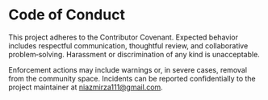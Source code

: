 # Code of Conduct

This project adheres to the Contributor Covenant. Expected behavior includes respectful communication, thoughtful review, and collaborative problem‑solving. Harassment or discrimination of any kind is unacceptable.

Enforcement actions may include warnings or, in severe cases, removal from the community space. Incidents can be reported confidentially to the project maintainer at niazmirza111@gmail.com.
